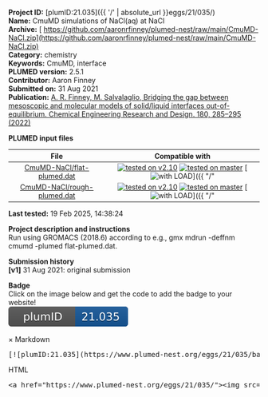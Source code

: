 **Project ID:** [plumID:21.035]({{ '/' | absolute_url }}eggs/21/035/)  
**Name:**  CmuMD simulations of NaCl(aq) at NaCl  
**Archive:** [ https://github.com/aaronrfinney/plumed-nest/raw/main/CmuMD-NaCl.zip](https://github.com/aaronrfinney/plumed-nest/raw/main/CmuMD-NaCl.zip)  
**Category:**  chemistry  
**Keywords:**  CmuMD, interface  
**PLUMED version:**  2.5.1  
**Contributor:**  Aaron Finney  
**Submitted on:** 31 Aug 2021  
**Publication:** [A. R. Finney, M. Salvalaglio, Bridging the gap between mesoscopic and molecular models of solid/liquid interfaces out-of-equilibrium. Chemical Engineering Research and Design. 180, 285–295 (2022)](http://dx.doi.org/10.1016/j.cherd.2022.02.018)  
  
**PLUMED input files**  
  
| File     | Compatible with |  
|:--------:|:--------:|  
| [CmuMD-NaCl/flat-plumed.dat](./data/CmuMD-NaCl/flat-plumed.dat.md) |  [![tested on v2.10](https://img.shields.io/badge/v2.10-failed-red.svg)](data/CmuMD-NaCl/flat-plumed.dat.plumed.stderr) [![tested on master](https://img.shields.io/badge/master-failed-red.svg)](data/CmuMD-NaCl/flat-plumed.dat.plumed_master.stderr) [![with LOAD](https://img.shields.io/badge/with-LOAD-yellow.svg)]({{ "/" | absolute_url }}badges) |  
| [CmuMD-NaCl/rough-plumed.dat](./data/CmuMD-NaCl/rough-plumed.dat.md) |  [![tested on v2.10](https://img.shields.io/badge/v2.10-failed-red.svg)](data/CmuMD-NaCl/rough-plumed.dat.plumed.stderr) [![tested on master](https://img.shields.io/badge/master-failed-red.svg)](data/CmuMD-NaCl/rough-plumed.dat.plumed_master.stderr) [![with LOAD](https://img.shields.io/badge/with-LOAD-yellow.svg)]({{ "/" | absolute_url }}badges) |  
  
**Last tested:**  19 Feb 2025, 14:38:24
  
**Project description and instructions**  
Run using GROMACS (2018.6) according to e.g., gmx mdrun -deffnm cmumd -plumed flat-plumed.dat.

  
**Submission history**  
**[v1]** 31 Aug 2021: original submission  
  
**Badge**  
Click on the image below and get the code to add the badge to your website!  
<img src="./badge.svg" alt="plumeDnest:21.035" id="myBtn" class="badge">
<div id="myModal" class="modal">
  <div class="modal-content">
    <span class="close">&times;</span>
    Markdown<pre>[![plumID:21.035](https://www.plumed-nest.org/eggs/21/035/badge.svg)](https://www.plumed-nest.org/eggs/21/035/)</pre>
    HTML<pre>&lt;a href="https://www.plumed-nest.org/eggs/21/035/"&gt;&lt;img src="https://www.plumed-nest.org/eggs/21/035/badge.svg" alt="plumID:21.035"&gt;&lt;/a&gt;</pre>
  </div>
</div>
